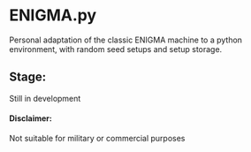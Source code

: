 # ENIGMA.py
Personal adaptation of the classic ENIGMA machine to a python environment, with random seed setups and setup storage.

## Stage:
Still in development



#### Disclaimer:
Not suitable for military or commercial purposes
